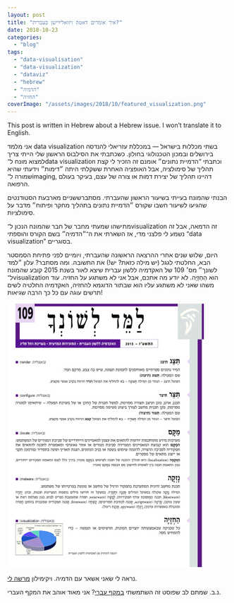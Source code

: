 ```yaml
---
layout: post
title: "איך אומרים דאטה ויזואליזיישן בעברית?"
date: 2018-10-23
categories: 
  - "blog"
tags: 
  - "data-visualisation"
  - "data-visualization"
  - "dataviz"
  - "hebrew"
  - "הדמיה"
  - "החזיה"
coverImage: "/assets/images/2018/10/featured_visualization.png"
---
```


This post is written in Hebrew about a Hebrew issue. I won’t translate it to English.

אני מלמד data visualization בשתי מכללות בישראל — במכללת עזריאלי להנדסה בירושלים ובמכון הטכנולוגי בחולון. כשכתבתי את הסילבוס הראשון שלי הייתי צריך למצוא מונח ל־data visualization וכתבתי “הדמיית נתונים״ אומנם זה הזכיר לי קצת תהליך של סימולציה, אבל האופציה האחרת ששקלתי היתה ״דימות״ וידעתי שהיא שמורה ל־imaging, דהיינו תהליך של יצירת דמות או צורה של עצם, בעיקר בעולם הרפואה.

הבנתי שהמונח בעייתי בשיעור הראשון שהעברתי. מסתברששניים מארבעת הסטודנטים שהגיעו לשיעור חשבו שקורס ״הדמיית נתונים בתהליך מחקר ופיתוח״ מדבר על סימולציות.

מתישהו שמעתי מחבר של חבר שהמונח הנכון ל־visualization זה הדמאה, אבל זה נשמע לי פלצני מדי, אז השארתי את ה־״הדמיה״ בשם הקורס והוספתי “data visualization” בסוגריים.

היום, שלוש שנים אחרי ההרצאה הראשונה שהעברתי, ויומיים לפני פתיחת הסמסטר הבא, החלטתי לגגל (יש מילה כזאת? יש!) את התשובה. ומה מסתבר? עלון ״למד לשונך״ מס׳ 109 של האקדמיה ללשון עברית שיצא לאור בשנת 2015 קובע שהמונח ל־visualization הוא הַחְזָיָה. לא יודע מה אתכם, אבל אני לא משתגע על החזיה. עוד משהו שאני לא משתגע עליו הוא שבתור הדוגמא להחזיה, האקדמיה החלטיה לשים תרשים עוגה עם כל כך הרבה שגיאות!

![Screen Shot 2018-10-23 at 20.35.52](/assets/images/2018/10/screen-shot-2018-10-23-at-20-35-52.png?w=446)

נראה לי שאני אשאר עם הדמיה. ויקימילון [מרשה לי](https://he.wiktionary.org/wiki/%D7%94%D7%93%D7%9E%D7%99%D7%94).

נ.ב. שמתם לב שפוסט זה השתמשתי [במקף עברי](https://he.wikipedia.org/wiki/%D7%95%D7%99%D7%A7%D7%99%D7%A4%D7%93%D7%99%D7%94:%D7%9E%D7%A7%D7%A3_%D7%95%D7%A7%D7%95_%D7%9E%D7%A4%D7%A8%D7%99%D7%93#%D7%9E%D7%A7%D7%A3_\(%D7%A2%D7%91%D7%A8%D7%99\)_%5B%D6%BE%5D)? אני מאוד אוהב את המקף העברי.
